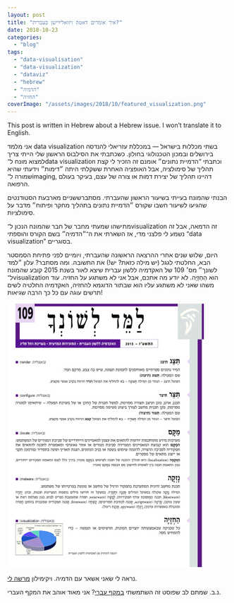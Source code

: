 ```yaml
---
layout: post
title: "איך אומרים דאטה ויזואליזיישן בעברית?"
date: 2018-10-23
categories: 
  - "blog"
tags: 
  - "data-visualisation"
  - "data-visualization"
  - "dataviz"
  - "hebrew"
  - "הדמיה"
  - "החזיה"
coverImage: "/assets/images/2018/10/featured_visualization.png"
---
```


This post is written in Hebrew about a Hebrew issue. I won’t translate it to English.

אני מלמד data visualization בשתי מכללות בישראל — במכללת עזריאלי להנדסה בירושלים ובמכון הטכנולוגי בחולון. כשכתבתי את הסילבוס הראשון שלי הייתי צריך למצוא מונח ל־data visualization וכתבתי “הדמיית נתונים״ אומנם זה הזכיר לי קצת תהליך של סימולציה, אבל האופציה האחרת ששקלתי היתה ״דימות״ וידעתי שהיא שמורה ל־imaging, דהיינו תהליך של יצירת דמות או צורה של עצם, בעיקר בעולם הרפואה.

הבנתי שהמונח בעייתי בשיעור הראשון שהעברתי. מסתברששניים מארבעת הסטודנטים שהגיעו לשיעור חשבו שקורס ״הדמיית נתונים בתהליך מחקר ופיתוח״ מדבר על סימולציות.

מתישהו שמעתי מחבר של חבר שהמונח הנכון ל־visualization זה הדמאה, אבל זה נשמע לי פלצני מדי, אז השארתי את ה־״הדמיה״ בשם הקורס והוספתי “data visualization” בסוגריים.

היום, שלוש שנים אחרי ההרצאה הראשונה שהעברתי, ויומיים לפני פתיחת הסמסטר הבא, החלטתי לגגל (יש מילה כזאת? יש!) את התשובה. ומה מסתבר? עלון ״למד לשונך״ מס׳ 109 של האקדמיה ללשון עברית שיצא לאור בשנת 2015 קובע שהמונח ל־visualization הוא הַחְזָיָה. לא יודע מה אתכם, אבל אני לא משתגע על החזיה. עוד משהו שאני לא משתגע עליו הוא שבתור הדוגמא להחזיה, האקדמיה החלטיה לשים תרשים עוגה עם כל כך הרבה שגיאות!

![Screen Shot 2018-10-23 at 20.35.52](/assets/images/2018/10/screen-shot-2018-10-23-at-20-35-52.png?w=446)

נראה לי שאני אשאר עם הדמיה. ויקימילון [מרשה לי](https://he.wiktionary.org/wiki/%D7%94%D7%93%D7%9E%D7%99%D7%94).

נ.ב. שמתם לב שפוסט זה השתמשתי [במקף עברי](https://he.wikipedia.org/wiki/%D7%95%D7%99%D7%A7%D7%99%D7%A4%D7%93%D7%99%D7%94:%D7%9E%D7%A7%D7%A3_%D7%95%D7%A7%D7%95_%D7%9E%D7%A4%D7%A8%D7%99%D7%93#%D7%9E%D7%A7%D7%A3_\(%D7%A2%D7%91%D7%A8%D7%99\)_%5B%D6%BE%5D)? אני מאוד אוהב את המקף העברי.
